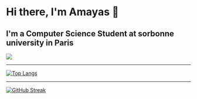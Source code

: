 # Hi there, I'm Amayas 👋

## I'm a Computer Science Student at sorbonne university in Paris

![](https://komarev.com/ghpvc/?username=Amayas29)

---

[![Top Langs](https://github-readme-stats.vercel.app/api/top-langs/?username=Amayas29&show_icons=true&theme=nord&layout=compact&langs_count=10&custom_title=Most+used+languages&card_width=400)](https://github.com/anuraghazra/github-readme-stats)

---

[![GitHub Streak](http://github-readme-streak-stats.herokuapp.com?user=Amayas29&theme=dark)](https://git.io/streak-stats)
